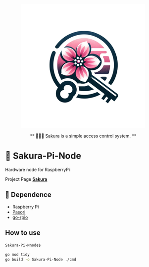 <div align="center">
<img src="https://raw.githubusercontent.com/niwaniwa/Project-Sakura/main/Assets/icon.png" alt="Sakura logo" width="400"/>

** 🔑🌸🔑 [Sakura](https://github.com/niwaniwa/Project-Sakura) is a simple access control system. **

</div>

# 🌸 Sakura-Pi-Node

Hardware node for RaspberryPi

Project Page **[Sakura](https://github.com/niwaniwa/Project-Sakura)**

## 💉 Dependence
- Raspberry Pi
- [Pasori](https://github.com/bamchoh/pasori)
- [go-rpio](https://github.com/stianeikeland/go-rpio)

## How to use

`Sakura-Pi-Nnode$`
```bash
go mod tidy
go build -o Sakura-Pi-Node ./cmd
```
